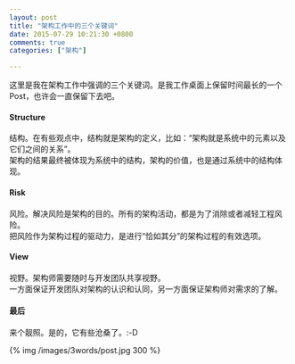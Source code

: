 ```yaml
---
layout: post
title: "架构工作中的三个关键词"
date: 2015-07-29 10:21:30 +0800
comments: true
categories: ["架构"]

---
```


这里是我在架构工作中强调的三个关键词。是我工作桌面上保留时间最长的一个Post，也许会一直保留下去吧。

<!-- more -->
#### Structure

结构。在有些观点中，结构就是架构的定义，比如：“架构就是系统中的元素以及它们之间的关系”。  
架构的结果最终被体现为系统中的结构，架构的价值，也是通过系统中的结构体现。

#### Risk

风险。解决风险是架构的目的。所有的架构活动，都是为了消除或者减轻工程风险。  
把风险作为架构过程的驱动力，是进行“恰如其分”的架构过程的有效选项。

#### View

视野。架构师需要随时与开发团队共享视野。  
一方面保证开发团队对架构的认识和认同，另一方面保证架构师对需求的了解。

#### 最后

来个靓照。是的，它有些沧桑了。:-D

{% img  /images/3words/post.jpg 300 %}
